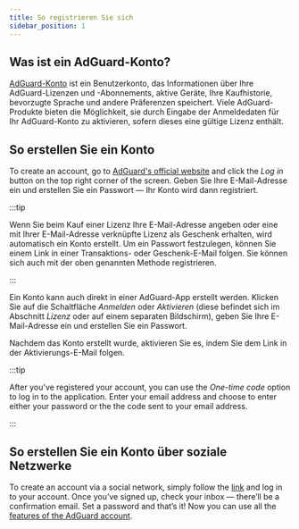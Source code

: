 ```yaml
---
title: So registrieren Sie sich
sidebar_position: 1
---
```


## Was ist ein AdGuard-Konto?

[AdGuard-Konto](https://my.adguard.com/) ist ein Benutzerkonto, das Informationen über Ihre AdGuard-Lizenzen und -Abonnements, aktive Geräte, Ihre Kaufhistorie, bevorzugte Sprache und andere Präferenzen speichert. Viele AdGuard-Produkte bieten die Möglichkeit, sie durch Eingabe der Anmeldedaten für Ihr AdGuard-Konto zu aktivieren, sofern dieses eine gültige Lizenz enthält.

## So erstellen Sie ein Konto

To create an account, go to [AdGuard's official website](https://adguard.com/welcome.html) and click the *Log in* button on the top right corner of the screen. Geben Sie Ihre E-Mail-Adresse ein und erstellen Sie ein Passwort — Ihr Konto wird dann registriert.

:::tip

Wenn Sie beim Kauf einer Lizenz Ihre E-Mail-Adresse angeben oder eine mit Ihrer E-Mail-Adresse verknüpfte Lizenz als Geschenk erhalten, wird automatisch ein Konto erstellt. Um ein Passwort festzulegen, können Sie einem Link in einer Transaktions- oder Geschenk-E-Mail folgen. Sie können sich auch mit der oben genannten Methode registrieren.

:::

Ein Konto kann auch direkt in einer AdGuard-App erstellt werden. Klicken Sie auf die Schaltfläche *Anmelden* oder *Aktivieren* (diese befindet sich im Abschnitt *Lizenz* oder auf einem separaten Bildschirm), geben Sie Ihre E-Mail-Adresse ein und erstellen Sie ein Passwort.

Nachdem das Konto erstellt wurde, aktivieren Sie es, indem Sie dem Link in der Aktivierungs-E-Mail folgen.

:::tip

After you've registered your account, you can use the *One-time code* option to log in to the application. Enter your email address and choose to enter either your password or the the code sent to your email address.

:::

## So erstellen Sie ein Konto über soziale Netzwerke

To create an account via a social network, simply follow the [link](https://auth.adguard.com/login.html) and log in to your account. Once you’ve signed up, check your inbox — there’ll be a confirmation email. Set a password and that’s it! Now you can use all the [features of the AdGuard account](https://adguard.com/kb/general/account/features/).
